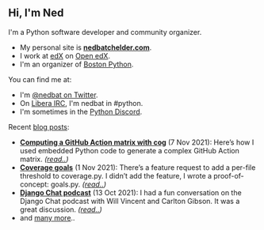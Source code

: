 <!--

Process this file with cog:

    $ python -m pip install -r requirements.pip
    $ python -m cogapp -rP README.md

-->

## Hi, I'm Ned

I'm a Python software developer and community organizer.

- My personal site is **[nedbatchelder.com][nedbat]**.
- I work at [edX](https://edx.org) on [Open edX](https://openedx.org).
- I'm an organizer of [Boston Python][bp].

You can find me at:

- I'm [@nedbat on Twitter][twitter].
- On [Libera IRC][libera], I'm nedbat in #python.
- I'm sometimes in the [Python Discord][discord].

Recent [blog posts][blog]:

<!-- [[[cog
    import datetime
    import cog
    import requests

    data = requests.get("https://nedbatchelder.com/summary.json").json()
    for entry in data["entries"][:3]:
        when = datetime.datetime.strptime(entry['when_iso'], "%Y%m%d")
        print(f"- **[{entry['title']}]({entry['url']})** ({when:%-d %b %Y}): ", end="")
        print(f"{entry['description_text']} *([read..]({entry['url']}))*", end="")
        print()
    # Have to print this from in here to get the spacing right.
    print("- and [many more][blog]..")
]]] -->
- **[Computing a GitHub Action matrix with cog](https://nedbatchelder.com/blog/202111/github_action_matrix_with_cog.html)** (7 Nov 2021): Here’s how I used embedded Python code to generate a complex GitHub Action matrix. *([read..](https://nedbatchelder.com/blog/202111/github_action_matrix_with_cog.html))*
- **[Coverage goals](https://nedbatchelder.com/blog/202111/coverage_goals.html)** (1 Nov 2021): There’s a feature request to add a per-file threshold to coverage.py. I didn’t add the feature, I wrote a proof-of-concept: goals.py. *([read..](https://nedbatchelder.com/blog/202111/coverage_goals.html))*
- **[Django Chat podcast](https://nedbatchelder.com/blog/202110/django_chat_podcast.html)** (13 Oct 2021): I had a fun conversation on the Django Chat podcast with Will Vincent and Carlton Gibson. It was a great discussion. *([read..](https://nedbatchelder.com/blog/202110/django_chat_podcast.html))*
- and [many more][blog]..
<!-- [[[end]]] -->

[nedbat]: https://nedbatchelder.com
[blog]: https://nedbatchelder.com/blog
[twitter]: https://twitter.com/nedbat
[discord]: https://pythondiscord.com
[libera]: https://libera.chat
[bp]: https://bostonpython.com
